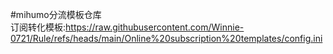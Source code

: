 #mihumo分流模板仓库<br>
订阅转化模板:https://raw.githubusercontent.com/Winnie-0721/Rule/refs/heads/main/Online%20subscription%20templates/config.ini<br>
